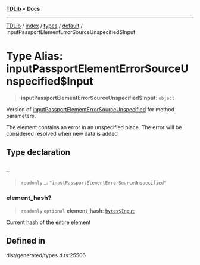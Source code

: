 [**TDLib**](../../../../../../README.md) • **Docs**

***

[TDLib](../../../../../../modules.md) / [index](../../../../../README.md) / [types](../../../README.md) / [default](../README.md) / inputPassportElementErrorSourceUnspecified$Input

# Type Alias: inputPassportElementErrorSourceUnspecified$Input

> **inputPassportElementErrorSourceUnspecified$Input**: `object`

Version of [inputPassportElementErrorSourceUnspecified](inputPassportElementErrorSourceUnspecified.md) for method parameters.

The element contains an error in an unspecified place. The error will be considered resolved when new data is added

## Type declaration

### \_

> `readonly` **\_**: `"inputPassportElementErrorSourceUnspecified"`

### element\_hash?

> `readonly` `optional` **element\_hash**: [`bytes$Input`](bytes$Input-1.md)

Current hash of the entire element

## Defined in

dist/generated/types.d.ts:25506
